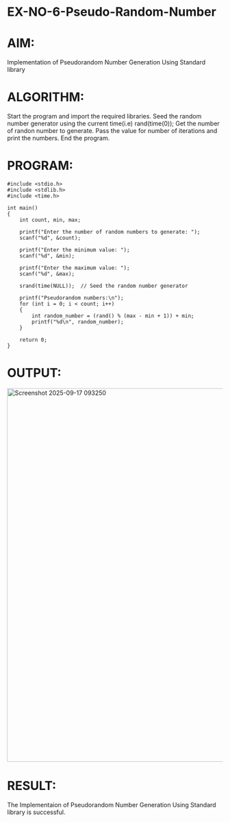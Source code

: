 # EX-NO-6-Pseudo-Random-Number

# AIM: 
Implementation of Pseudorandom Number Generation Using Standard library

# ALGORITHM:
Start the program and import the required libraries.
Seed the random number generator using the current time(i.e) rand(time(0));
Get the number of randon number to generate.
Pass the value for number of iterations and print the numbers.
End the program.

# PROGRAM:
~~~
#include <stdio.h>
#include <stdlib.h>
#include <time.h>

int main() 
{
    int count, min, max;

    printf("Enter the number of random numbers to generate: ");
    scanf("%d", &count);

    printf("Enter the minimum value: ");
    scanf("%d", &min);

    printf("Enter the maximum value: ");
    scanf("%d", &max);

    srand(time(NULL));  // Seed the random number generator

    printf("Pseudorandom numbers:\n");
    for (int i = 0; i < count; i++) 
    {
        int random_number = (rand() % (max - min + 1)) + min;
        printf("%d\n", random_number);
    }

    return 0;
}
~~~

# OUTPUT:
<img width="1738" height="872" alt="Screenshot 2025-09-17 093250" src="https://github.com/user-attachments/assets/a515ed01-0a30-48e8-bf15-32c375d225c4" />


# RESULT:
The Implementaion of Pseudorandom Number Generation Using Standard library is successful.
